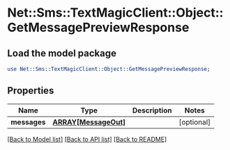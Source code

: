 # Net::Sms::TextMagicClient::Object::GetMessagePreviewResponse

## Load the model package
```perl
use Net::Sms::TextMagicClient::Object::GetMessagePreviewResponse;
```

## Properties
Name | Type | Description | Notes
------------ | ------------- | ------------- | -------------
**messages** | [**ARRAY[MessageOut]**](MessageOut.md) |  | [optional] 

[[Back to Model list]](../README.md#documentation-for-models) [[Back to API list]](../README.md#documentation-for-api-endpoints) [[Back to README]](../README.md)


